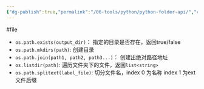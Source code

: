 ```yaml
---
{"dg-publish":true,"permalink":"/06-tools/python/python-folder-api/","created":"2024-05-27T15:37:52.750+08:00","updated":"2024-05-27T15:03:25.000+08:00"}
---
```


#file 
+ `os.path.exists(output_dir)`： 指定的目录是否存在，返回true/false
+ `os.path.mkdirs(path)`: 创建目录
+ `os.path.join(path1, path2, path3...)`： 创建出绝对路径地址
+ `os.listdir(path)`: 遍历文件夹下的文件，返回`list<string>`
+ `os.path.splitext(label_file)`: 切分文件名，index 0 为名称 index 1 为ext 文件后缀

